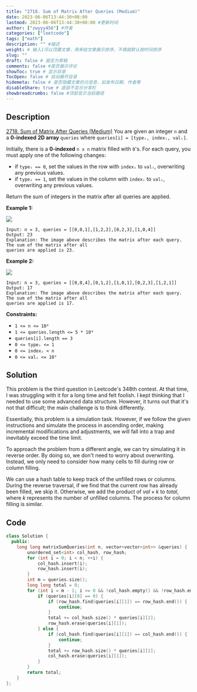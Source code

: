 ```yaml
---
title: "2718. Sum of Matrix After Queries (Medium)"
date: 2023-06-06T13:44:30+08:00
lastmod: 2023-06-06T13:44:30+08:00 #更新时间
author: ["zwyyy456"] #作者
categories: ["leetcode"]
tags: ["math"]
description: "" #描述
weight: # 输入1可以顶置文章，用来给文章展示排序，不填就默认按时间排序
slug: ""
draft: false # 是否为草稿
comments: false #是否展示评论
showToc: true # 显示目录
TocOpen: false # 自动展开目录
hidemeta: false # 是否隐藏文章的元信息，如发布日期、作者等
disableShare: true # 底部不显示分享栏
showbreadcrumbs: false #顶部显示当前路径
---
```

## Description
[2718. Sum of Matrix After Queries (Medium)](https://leetcode.com/problems/sum-of-matrix-after-queries/)
You are given an integer `n` and a **0-indexed** **2D array** `queries` where `queries[i] = [typeᵢ,
indexᵢ, valᵢ]`.

Initially, there is a **0-indexed** `n x n` matrix filled with `0`'s. For each query, you must apply
one of the following changes:

- if `typeᵢ == 0`, set the values in the row with `indexᵢ` to `valᵢ`, overwriting any previous
values.
- if `typeᵢ == 1`, set the values in the column with `indexᵢ` to `valᵢ`, overwriting any previous
values.

Return the sum of integers in the matrix after all queries are applied.

**Example 1:**

![](https://pic-upyun.zwyyy456.tech/smms/2023-12-26-065318.png)

```
Input: n = 3, queries = [[0,0,1],[1,2,2],[0,2,3],[1,0,4]]
Output: 23
Explanation: The image above describes the matrix after each query. The sum of the matrix after all
queries are applied is 23.

```

**Example 2:**

![](https://pic-upyun.zwyyy456.tech/smms/2023-12-26-065319.png)

```
Input: n = 3, queries = [[0,0,4],[0,1,2],[1,0,1],[0,2,3],[1,2,1]]
Output: 17
Explanation: The image above describes the matrix after each query. The sum of the matrix after all
queries are applied is 17.

```

**Constraints:**

- `1 <= n <= 10⁴`
- `1 <= queries.length <= 5 * 10⁴`
- `queries[i].length == 3`
- `0 <= typeᵢ <= 1`
- `0 <= indexᵢ < n`
- `0 <= valᵢ <= 10⁵`

## Solution
This problem is the third question in Leetcode's 348th contest. At that time, I was struggling with it for a long time and felt foolish. I kept thinking that I needed to use some advanced data structure. However, it turns out that it's not that difficult; the main challenge is to think differently.

Essentially, this problem is a simulation task. However, if we follow the given instructions and simulate the process in ascending order, making incremental modifications and adjustments, we will fall into a trap and inevitably exceed the time limit.

To approach the problem from a different angle, we can try simulating it in reverse order. By doing so, we don't need to worry about overwriting. Instead, we only need to consider how many cells to fill during row or column filling.

We can use a hash table to keep track of the unfilled rows or columns. During the reverse traversal, if we find that the current row has already been filled, we skip it. Otherwise, we add the product of $val \times k$ to $total$, where $k$ represents the number of unfilled columns. The process for column filling is similar.

## Code
```cpp
class Solution {
  public:
    long long matrixSumQueries(int n, vector<vector<int>> &queries) {
        unordered_set<int> col_hash, row_hash;
        for (int i = 0; i < n; ++i) {
            col_hash.insert(i);
            row_hash.insert(i);
        }
        int m = queries.size();
        long long total = 0;
        for (int i = m - 1; i >= 0 && !col_hash.empty() && !row_hash.empty(); --i) {
            if (queries[i][0] == 0) {
                if (row_hash.find(queries[i][1]) == row_hash.end()) {
                    continue;
                }
                total += col_hash.size() * queries[i][2];
                row_hash.erase(queries[i][1]);
            } else {
                if (col_hash.find(queries[i][1]) == col_hash.end()) {
                    continue;
                }
                total += row_hash.size() * queries[i][2];
                col_hash.erase(queries[i][1]);
            }
        }
        return total;
    }
};
```


